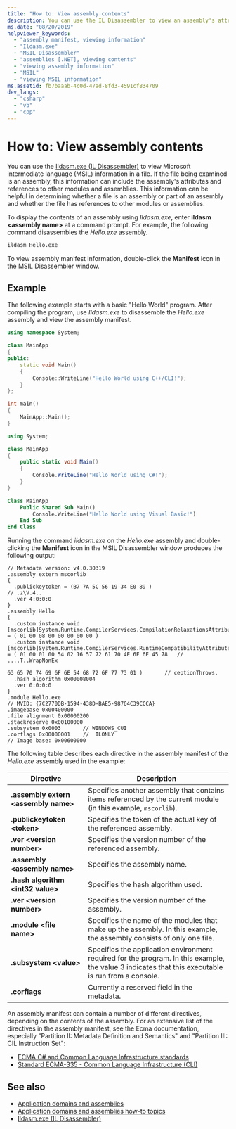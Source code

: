 ```yaml
---
title: "How to: View assembly contents"
description: You can use the IL Disassembler to view an assembly's attributes and references to other modules and assemblies.
ms.date: "08/20/2019"
helpviewer_keywords:
  - "assembly manifest, viewing information"
  - "Ildasm.exe"
  - "MSIL Disassembler"
  - "assemblies [.NET], viewing contents"
  - "viewing assembly information"
  - "MSIL"
  - "viewing MSIL information"
ms.assetid: fb7baaab-4c0d-47ad-8fd3-4591cf834709
dev_langs:
  - "csharp"
  - "vb"
  - "cpp"
---
```

# How to: View assembly contents

You can use the [Ildasm.exe (IL Disassembler)](../../framework/tools/ildasm-exe-il-disassembler.md) to view Microsoft intermediate language (MSIL) information in a file. If the file being examined is an assembly, this information can include the assembly's attributes and references to other modules and assemblies. This information can be helpful in determining whether a file is an assembly or part of an assembly and whether the file has references to other modules or assemblies.

To display the contents of an assembly using *Ildasm.exe*, enter **ildasm \<assembly name>** at a command prompt. For example, the following command disassembles the *Hello.exe* assembly.

```cmd
ildasm Hello.exe
```

To view assembly manifest information, double-click the **Manifest** icon in the MSIL Disassembler window.

## Example

The following example starts with a basic "Hello World" program. After compiling the program, use *Ildasm.exe* to disassemble the *Hello.exe* assembly and view the assembly manifest.

```cpp
using namespace System;

class MainApp
{
public:
    static void Main()
    {
        Console::WriteLine("Hello World using C++/CLI!");
    }
};

int main()
{
    MainApp::Main();
}
```

```csharp
using System;

class MainApp
{
    public static void Main()
    {
        Console.WriteLine("Hello World using C#!");
    }
}
```

```vb
Class MainApp
    Public Shared Sub Main()
        Console.WriteLine("Hello World using Visual Basic!")
    End Sub
End Class
```

Running the command *ildasm.exe* on the *Hello.exe* assembly and double-clicking the **Manifest** icon in the MSIL Disassembler window produces the following output:

```output
// Metadata version: v4.0.30319
.assembly extern mscorlib
{
  .publickeytoken = (B7 7A 5C 56 19 34 E0 89 )                         // .z\V.4..
  .ver 4:0:0:0
}
.assembly Hello
{
  .custom instance void [mscorlib]System.Runtime.CompilerServices.CompilationRelaxationsAttribute::.ctor(int32) = ( 01 00 08 00 00 00 00 00 )
  .custom instance void [mscorlib]System.Runtime.CompilerServices.RuntimeCompatibilityAttribute::.ctor() = ( 01 00 01 00 54 02 16 57 72 61 70 4E 6F 6E 45 78   // ....T..WrapNonEx
                                                                                                             63 65 70 74 69 6F 6E 54 68 72 6F 77 73 01 )       // ceptionThrows.
  .hash algorithm 0x00008004
  .ver 0:0:0:0
}
.module Hello.exe
// MVID: {7C2770DB-1594-438D-BAE5-98764C39CCCA}
.imagebase 0x00400000
.file alignment 0x00000200
.stackreserve 0x00100000
.subsystem 0x0003       // WINDOWS_CUI
.corflags 0x00000001    //  ILONLY
// Image base: 0x00600000
```

The following table describes each directive in the assembly manifest of the *Hello.exe* assembly used in the example:

|Directive|Description|
|---------------|-----------------|
|**.assembly extern \<assembly name>**|Specifies another assembly that contains items referenced by the current module (in this example, `mscorlib`).|
|**.publickeytoken \<token>**|Specifies the token of the actual key of the referenced assembly.|
|**.ver \<version number>**|Specifies the version number of the referenced assembly.|
|**.assembly \<assembly name>**|Specifies the assembly name.|
|**.hash algorithm \<int32 value>**|Specifies the hash algorithm used.|
|**.ver \<version number>**|Specifies the version number of the assembly.|
|**.module \<file name>**|Specifies the name of the modules that make up the assembly. In this example, the assembly consists of only one file.|
|**.subsystem \<value>**|Specifies the application environment required for the program. In this example, the value 3 indicates that this executable is run from a console.|
|**.corflags**|Currently a reserved field in the metadata.|

An assembly manifest can contain a number of different directives, depending on the contents of the assembly. For an extensive list of the directives in the assembly manifest, see the Ecma documentation, especially "Partition II: Metadata Definition and Semantics" and "Partition III: CIL Instruction Set":

- [ECMA C# and Common Language Infrastructure standards](../components.md#applicable-standards)
- [Standard ECMA-335 - Common Language Infrastructure (CLI)](https://www.ecma-international.org/publications-and-standards/standards/ecma-335/)

## See also

- [Application domains and assemblies](../../framework/app-domains/application-domains.md#application-domains-and-assemblies)
- [Application domains and assemblies how-to topics](../../framework/app-domains/application-domains-and-assemblies-how-to-topics.md)
- [Ildasm.exe (IL Disassembler)](../../framework/tools/ildasm-exe-il-disassembler.md)
